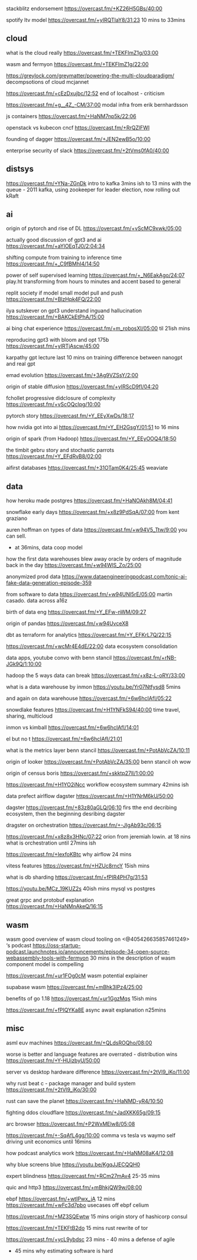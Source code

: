 


stackblitz endorsement https://overcast.fm/+KZ26H5GBs/40:00

spotify ltv model https://overcast.fm/+yIRQTIaY8/31:23 10 mins to 33mins



## cloud

what is the cloud really https://overcast.fm/+TEKFImZ1g/03:00 

wasm and fermyon https://overcast.fm/+TEKFImZ1g/22:00

https://greylock.com/greymatter/powering-the-multi-cloudparadigm/ decompsotions of cloud mcjannet


https://overcast.fm/+cEzDxujbc/12:52 end of localhost - criticism

https://overcast.fm/+g__4Z_-CM/37:00 modal infra from erik bernhardsson

js containers https://overcast.fm/+HaNM7np5k/22:06

openstack vs kubecon cncf https://overcast.fm/+RrQZlFWI

founding of dagger https://overcast.fm/+JEN2ewB5o/10:00


enterprise security of slack https://overcast.fm/+2tVms0fA0/40:00


## distsys

https://overcast.fm/+YNa-ZGnDk intro to kafka 3mins ish to 13 mins with the queue - 2011 kafka, using zookeeper for leader election, now rolling out kRaft


## ai

origin of pytorch and rise of DL https://overcast.fm/+vScMC9xwk/05:00

actually good discussion of gpt3 and ai https://overcast.fm/+aYlOEqTJ0/2:04:34

shifting compute from training to inference time
https://overcast.fm/+_C9fBMhI4/14:50

power of self supervised learning https://overcast.fm/+_N6EakAgo/24:07 play.ht transforming from hours to minutes and accent based to general

replit society if model small model pull and push https://overcast.fm/+BlzHpk4FQ/22:00

ilya sutskever on gpt3 understand inguand hallucination https://overcast.fm/+BAKCkEtPhA/15:00

ai bing chat experience https://overcast.fm/+m_robosXI/05:00 til 21ish mins

reproducing gpt3 with bloom and opt 175b https://overcast.fm/+yIRTjAscw/45:00

karpathy gpt lecture last 10 mins on training difference between nanogpt and real gpt 

emad evolution https://overcast.fm/+3Ag9VZSsY/2:00

origin of stable diffusion https://overcast.fm/+yIRScD9fI/04:20


fchollet progressive didclosure of complexity https://overcast.fm/+vScOQcIpg/10:00

pytorch story https://overcast.fm/+Y_EEyXwDs/18:17

how nvidia got into ai https://overcast.fm/+Y_EH2GsgY/01:51 to 16 mins


origin of spark (from Hadoop) https://overcast.fm/+Y_EEyOOQ4/18:50


the timbit gebru story and stochastic parrots https://overcast.fm/+Y_EFdRvB8/02:00

aifirst databases https://overcast.fm/+31OTam0K4/25:45 weaviate

## data

how heroku made postgres https://overcast.fm/+HaNOAkh8M/04:41

snowflake early days https://overcast.fm/+x8z9PdSqA/07:00 from kent graziano


auren hoffman on types of data https://overcast.fm/+w94V5_Ttw/9:00 you can sell. 
- at 36mins, data coop model

how the first data warehouses blew away oracle by orders of magnitude back in the day https://overcast.fm/+w94WlS_Zo/25:00

anonymized prod data https://www.dataengineeringpodcast.com/tonic-ai-fake-data-generation-episode-359

from software to data https://overcast.fm/+w94UNl5rE/05:00 martin casado. data across a16z

birth of data eng https://overcast.fm/+Y_EFw-nWM/09:27

origin of pandas https://overcast.fm/+w94UvceX8

dbt as terraform for analytics https://overcast.fm/+Y_EFKrL7Q/22:15

https://overcast.fm/+wcMr4E4dE/22:00 data ecosystem consolidation

data apps, youtube convo with benn stancil https://overcast.fm/+rNB-JGk9Q/1:10:00

hadoop
the 5 ways data can break https://overcast.fm/+x8z-L-oRY/33:00

what is a data warehouse by inmon https://youtu.be/Yr07Ntfysd8 5mins

and again on data warehouse
https://overcast.fm/+6w6hcIAfI/05:22

snowdlake features https://overcast.fm/+H1YNFkS94/40:00 time travel, sharing, multicloud 

inmon vs kimball https://overcast.fm/+6w6hcIAfI/14:01

el but no t https://overcast.fm/+6w6hcIAfI/21:01

what is the metrics layer benn stancil https://overcast.fm/+PotAbVcZA/10:11

origin of looker https://overcast.fm/+PotAbVcZA/35:00 benn stancil oh wow

origin of census boris https://overcast.fm/+skktp27lI/1:00:00

https://overcast.fm/+H1YO2iNcc workflow ecosystem summary 42mins ish

data
prefect airlflow dagster https://overcast.fm/+H1YNrM6kU/50:00

dagster https://overcast.fm/+83z80aGLQ/06:10 firs tthe end decribing ecosystem, then the beginning desribing dagster


dragster on orchestration https://overcast.fm/+-JIgAb93c/06:15

https://overcast.fm/+x8z8x3HNc/07:22 orion from jeremiah lowin. at 18 nins what is orchestration until 27mins ish


https://overcast.fm/+IexfoKBtc why airflow 24 mins

vitess features https://overcast.fm/+HZUc8rncY 15ish mins

what is db sharding https://overcast.fm/+fPIR4PH7g/31:53

https://youtu.be/MCz_19KUZ2s 40ish mins mysql vs postgres


great grpc and protobuf explanation https://overcast.fm/+HaNMnAkeQ/16:15

## wasm



wasm good overview of wasm cloud tooling  on <@405426635857461249> ‘s podcast https://oss-startup-podcast.launchnotes.io/announcements/episode-34-open-source-webassembly-tools-with-fermyon 30 mins in the description of wasm component model is compelling

https://overcast.fm/+ur1FOg0cM wasm potential explainer 

supabase wasm https://overcast.fm/+mBhk3IPz4/25:00

benefits of go 1.18 https://overcast.fm/+ur1GgzMqs 15ish mins 

https://overcast.fm/+fPIQYKa8E async await explanation n25mins

## misc


asml euv machines https://overcast.fm/+QLdsROQho/08:00



worse is better and language features are overrated - distribution wins https://overcast.fm/+Y-HUizbyU/50:00

server vs desktop hardware difference https://overcast.fm/+2tVl9_iKo/11:00

why rust beat c - package manager and build system https://overcast.fm/+2tVl9_iKo/30:00

rust can save the planet https://overcast.fm/+HaNMD-yR4/10:50

fighting ddos cloudflare https://overcast.fm/+JadXKK65g/09:15

arc browser https://overcast.fm/+P2WxMElw8/05:08

https://overcast.fm/+-SqAfL4gg/10:00 comma vs tesla vs waymo self driving unit economics until 16mins

how podcast analytics work https://overcast.fm/+HaNM08aK4/12:08




why blue screens blue https://youtu.be/KgqJJECQQH0

expert blindness https://overcast.fm/+RCm27mAv4 25-35 mins


quic and http3 https://overcast.fm/+mBhkjQW9w/08:00

ebpf https://overcast.fm/+wtIPwx_jA
12 mins https://overcast.fm/+wFc3d7pbo usecases off ebpf celium


https://overcast.fm/+MZ3SQEwtw 15 mins origin story of hashicorp consul

https://overcast.fm/+TEKFtB2do 15 mins rust rewrite of tor 

https://overcast.fm/+ycL9ybdsc 23 mins - 40 mins a defense of agile
- 45 mins why estimating software is hard

